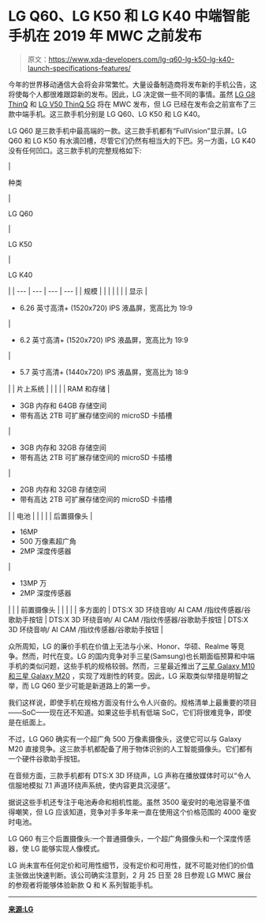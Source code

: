 # LG Q60、LG K50 和 LG K40 中端智能手机在 2019 年 MWC 之前发布

> 原文：<https://www.xda-developers.com/lg-q60-lg-k50-lg-k40-launch-specifications-features/>

今年的世界移动通信大会将会非常繁忙。大量设备制造商将发布新的手机公告，这将使每个人都很难跟踪新的发布。因此，LG 决定做一些不同的事情。虽然 [LG G8 ThinQ](https://www.xda-developers.com/lg-g8-thinq-crystal-sound-oled-screen-audio-amplifier/) 和 [LG V50 ThinQ 5G](https://www.xda-developers.com/lg-v50-thinq-5g/) 将在 MWC 发布，但 LG 已经在发布会之前宣布了三款中端手机。这三款手机分别是 LG Q60、LG K50 和 LG K40。

LG Q60 是三款手机中最高端的一款。这三款手机都有“FullVision”显示屏。LG Q60 和 LG K50 有水滴凹槽，尽管它们仍然有相当大的下巴。另一方面，LG K40 没有任何凹口。这三款手机的完整规格如下:

| 

种类

 | 

LG Q60

 | 

LG K50

 | 

LG K40

 |
| --- | --- | --- | --- |
| 规模 |  |  |  |  |  |
| 显示 | 

*   6.26 英寸高清+ (1520x720) IPS 液晶屏，宽高比为 19:9

 | 

*   6.2 英寸高清+ (1520x720) IPS 液晶屏，宽高比为 19:9

 | 

*   5.7 英寸高清+ (1440x720) IPS 液晶屏，宽高比为 18:9

 |
| 片上系统 |  |  |  |
| RAM 和存储 | 

*   3GB 内存和 64GB 存储空间
*   带有高达 2TB 可扩展存储空间的 microSD 卡插槽

 | 

*   3GB 内存和 32GB 存储空间
*   带有高达 2TB 可扩展存储空间的 microSD 卡插槽

 | 

*   2GB 内存和 32GB 存储空间
*   带有高达 2TB 可扩展存储空间的 microSD 卡插槽

 |
| 电池 |  |  |  |
| 后置摄像头 | 

*   16MP
*   500 万像素超广角
*   2MP 深度传感器

 | 

*   13MP 万
*   2MP 深度传感器

 |  |
| 前置摄像头 |  |  |  |
| 多方面的 | DTS:X 3D 环绕音响/ AI CAM /指纹传感器/谷歌助手按钮 | DTS:X 3D 环绕音响/ AI CAM /指纹传感器/谷歌助手按钮 | DTS:X 3D 环绕音响/ AI CAM /指纹传感器/谷歌助手按钮 |

众所周知，LG 的廉价手机在价值上无法与小米、Honor、华硕、Realme 等竞争。然而，时代在变。LG 的国内竞争对手三星(Samsung)也长期面临预算和中端手机的类似问题，这些手机的规格较弱。然而，三星最近推出了[三星 Galaxy M10 和三星 Galaxy M20](https://www.xda-developers.com/samsung-galaxy-m20-m10-india-launch/) ，实现了戏剧性的转变。因此，LG 采取类似举措是明智之举，而 LG Q60 至少可能是新道路上的第一步。

我们这样说，即使手机在规格方面没有什么令人兴奋的。规格清单上最重要的项目——SoC——现在还不知道。如果这些手机有低端 SoC，它们将很难竞争，即使是在纸面上。

不过，LG Q60 确实有一个超广角 500 万像素摄像头，这使它可以与 Galaxy M20 直接竞争。这三款手机都配备了用于物体识别的人工智能摄像头。它们都有一个硬件谷歌助手按钮。

在音频方面，三款手机都有 DTS:X 3D 环绕声，LG 声称在播放媒体时可以“令人信服地模拟 7.1 声道环绕声系统，使内容更具沉浸感”。

据说这些手机还专注于电池寿命和相机性能。虽然 3500 毫安时的电池容量不值得嘲笑，但 LG 应该知道，竞争对手多年来一直在使用这个价格范围的 4000 毫安时电池。

LG Q60 有三个后置摄像头:一个普通摄像头，一个超广角摄像头和一个深度传感器，使 LG 能够实现人像模式。

LG 尚未宣布任何定价和可用性细节，没有定价和可用性，就不可能对他们的价值主张做出快速判断。该公司确实注意到，2 月 25 日至 28 日参观 LG MWC 展台的参观者将能够体验新款 Q 和 K 系列智能手机。

* * *

[**来源:LG**](http://www.lgnewsroom.com/2019/02/designed-with-solid-fundamentals-new-lg-q-and-k-series-are-designed-to-impress/)